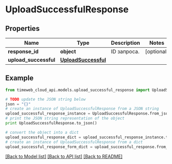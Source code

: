 # UploadSuccessfulResponse


## Properties
Name | Type | Description | Notes
------------ | ------------- | ------------- | -------------
**response_id** | **object** | ID запроса. | [optional] 
**upload_successful** | [**UploadSuccessful**](UploadSuccessful.md) |  | 

## Example

```python
from timeweb_cloud_api.models.upload_successful_response import UploadSuccessfulResponse

# TODO update the JSON string below
json = "{}"
# create an instance of UploadSuccessfulResponse from a JSON string
upload_successful_response_instance = UploadSuccessfulResponse.from_json(json)
# print the JSON string representation of the object
print UploadSuccessfulResponse.to_json()

# convert the object into a dict
upload_successful_response_dict = upload_successful_response_instance.to_dict()
# create an instance of UploadSuccessfulResponse from a dict
upload_successful_response_form_dict = upload_successful_response.from_dict(upload_successful_response_dict)
```
[[Back to Model list]](../README.md#documentation-for-models) [[Back to API list]](../README.md#documentation-for-api-endpoints) [[Back to README]](../README.md)


